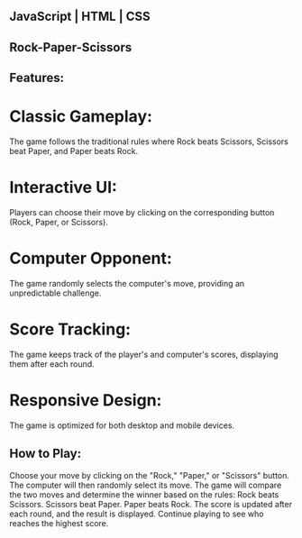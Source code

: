 ## JavaScript | HTML | CSS 


## Rock-Paper-Scissors 

## Features:
# Classic Gameplay:
The game follows the traditional rules where Rock beats Scissors, Scissors beat Paper, and Paper beats Rock.
# Interactive UI:
Players can choose their move by clicking on the corresponding button (Rock, Paper, or Scissors).
# Computer Opponent:
The game randomly selects the computer's move, providing an unpredictable challenge.
# Score Tracking:
The game keeps track of the player's and computer's scores, displaying them after each round.
# Responsive Design:
The game is optimized for both desktop and mobile devices.

## How to Play:
Choose your move by clicking on the "Rock," "Paper," or "Scissors" button.
The computer will then randomly select its move.
The game will compare the two moves and determine the winner based on the rules:
Rock beats Scissors.
Scissors beat Paper.
Paper beats Rock.
The score is updated after each round, and the result is displayed.
Continue playing to see who reaches the highest score.
